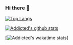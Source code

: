 ### Hi there 👋

[![Top Langs](https://github-readme-stats.vercel.app/api/top-langs/?username=Addicted5&layout=compact)](https://www.hackerrank.com/ashutoshprusty29)

[![Addicted's github stats](https://github-readme-stats.vercel.app/api?username=Addicted5&count_private=true&show_icons=true&theme=default&hide_rank=false)]()

[![Addicted's wakatime stats](https://github-readme-stats.vercel.app/api/wakatime?username=addicted)]

<!--
**Addicted5/Addicted5** is a ✨ _special_ ✨ repository because its `README.md` (this file) appears on your GitHub profile.

Here are some ideas to get you started:

- 🔭 I’m currently working on ...
- 🌱 I’m currently learning ...
- 👯 I’m looking to collaborate on ...
- 🤔 I’m looking for help with ...
- 💬 Ask me about ...
- 📫 How to reach me: ...
- 😄 Pronouns: ...
- ⚡ Fun fact: ...

-->
